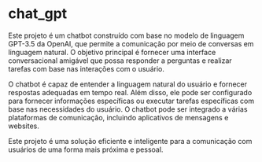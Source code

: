 # chat_gpt

Este projeto é um chatbot construído com base no modelo de linguagem GPT-3.5 da OpenAI, que permite a comunicação por meio de conversas em linguagem natural. O objetivo principal é fornecer uma interface conversacional amigável que possa responder a perguntas e realizar tarefas com base nas interações com o usuário.

O chatbot é capaz de entender a linguagem natural do usuário e fornecer respostas adequadas em tempo real. Além disso, ele pode ser configurado para fornecer informações específicas ou executar tarefas específicas com base nas necessidades do usuário. O chatbot pode ser integrado a várias plataformas de comunicação, incluindo aplicativos de mensagens e websites.

Este projeto é uma solução eficiente e inteligente para a comunicação com usuários de uma forma mais próxima e pessoal. 

